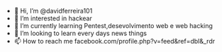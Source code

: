 - 👋 Hi, I’m @davidferreira101
- 👀 I’m interested in hackear
- 🌱 I’m currently learning  Pentest,desevolvimento web e web hacking
- 💞️ I’m looking to  learn every days news things
- 📫 How to reach me  facebook.com/profile.php?v=feed&ref=dbl&_rdr 
<!---
d4vidferreira/d4vidferreira is a ✨ special ✨ repository because its `README.md` (this file) appears on your GitHub profile.
You can click the Preview link to take a look at your changes.
--->
